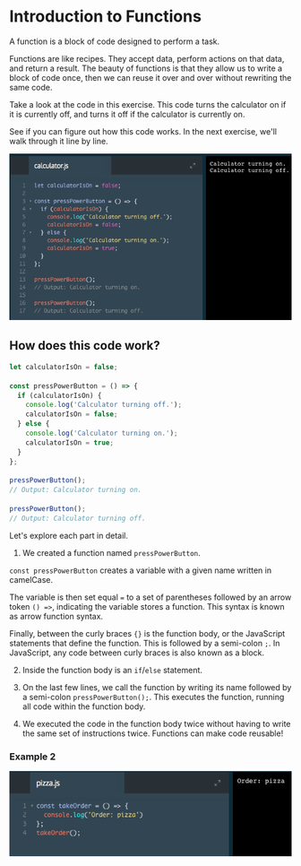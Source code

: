 # Introduction to Functions

A function is a block of code designed to perform a task.

Functions are like recipes. They accept data, perform actions on that data, and return a result. The beauty of functions is that they allow us to write a block of code once, then we can reuse it over and over without rewriting the same code.

Take a look at the code in this exercise. This code turns the calculator on if it is currently off, and turns it off if the calculator is currently on.

See if you can figure out how this code works. In the next exercise, we'll walk through it line by line.

![functions-intro](../functions-intro.png)

## How does this code work?

```js
let calculatorIsOn = false;

const pressPowerButton = () => {
  if (calculatorIsOn) {
    console.log('Calculator turning off.');
    calculatorIsOn = false;
  } else {
    console.log('Calculator turning on.');
    calculatorIsOn = true;
  }
};

pressPowerButton();
// Output: Calculator turning on.

pressPowerButton();
// Output: Calculator turning off.
```

Let's explore each part in detail.

1. We created a function named `pressPowerButton`.

`const pressPowerButton` creates a variable with a given name written in camelCase.

The variable is then set equal `=` to a set of parentheses followed by an arrow token `() =>`, indicating the variable stores a function. This syntax is known as arrow function syntax.

Finally, between the curly braces `{}` is the function body, or the JavaScript statements that define the function. This is followed by a semi-colon `;`. In JavaScript, any code between curly braces is also known as a block.

2. Inside the function body is an `if`/`else` statement. 

3. On the last few lines, we call the function by writing its name followed by a semi-colon `pressPowerButton();`. This executes the function, running all code within the function body. 

4. We executed the code in the function body twice without having to write the same set of instructions twice. Functions can make code reusable!

### Example 2

![functions-example](../functions-example.png)

